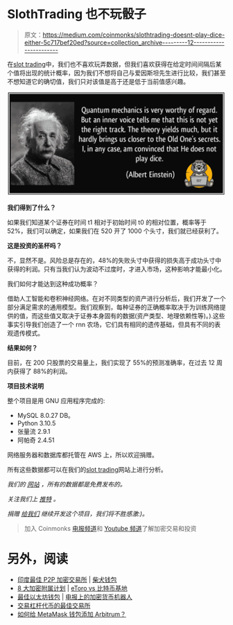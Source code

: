 # SlothTrading 也不玩骰子

> 原文：<https://medium.com/coinmonks/slothtrading-doesnt-play-dice-either-5c717bef20ed?source=collection_archive---------12----------------------->

在[slot trading](https://slothtrading.com)中，我们也不喜欢玩弄数据，但我们喜欢获得在给定时间间隔后某个值将出现的统计概率，因为我们不想将自己与爱因斯坦先生进行比较，我们甚至不想知道它的确切值，我们只对该值是高于还是低于当前值感兴趣。

![](img/57a15164422be32ab28e270b4e937f08.png)

**我们得到了什么？**

如果我们知道某个证券在时间 t1 相对于初始时间 t0 的相对位置，概率等于 52%，我们可以确定，如果我们在 520 开了 1000 个头寸，我们就已经获利了。

**这是投资的圣杯吗？**

不，显然不是。风险总是存在的，48%的失败头寸中获得的损失高于成功头寸中获得的利润。只有当我们认为波动不过度时，才进入市场，这种影响才能最小化。

我们如何才能达到这种成功概率？

借助人工智能和卷积神经网络。在对不同类型的资产进行分析后，我们开发了一个部分满足需求的通用模型。我们观察到，每种证券的正确概率取决于为训练网络提供的值，而这些值又取决于证券本身固有的数据(资产类型、地理依赖性等)。).这些事实引导我们创造了一个 rnn 农场，它们具有相同的遗传基础，但具有不同的表观遗传模式。

**结果如何？**

目前，在 200 只股票的交易量上，我们实现了 55%的预测准确率，在过去 12 周内获得了 88%的利润。

**项目技术说明**

整个项目是用 GNU 应用程序完成的:

*   MySQL 8.0.27 DB。
*   Python 3.10.5
*   张量流 2.9.1
*   阿帕奇 2.4.51

网络服务器和数据库都托管在 AWS 上，所以欢迎捐赠。

所有这些数据都可以在我们的[slot trading](https://slothtrading.com)网站上进行分析。

*我们的* [*网站*](https://slothtrading.com/) *，所有的数据都是免费发布的。*

*关注我们上* [*推特*](https://twitter.com/SlothTradingCom) *。*

*捐赠* [*给我们*](https://ko-fi.com/slothtrading) *继续开发这个项目，我们将不胜感激:)。*

> 加入 Coinmonks [电报频道](https://t.me/coincodecap)和 [Youtube 频道](https://www.youtube.com/c/coinmonks/videos)了解加密交易和投资

# 另外，阅读

*   [印度最佳 P2P 加密交易所](https://coincodecap.com/p2p-crypto-exchanges-in-india) | [柴犬钱包](https://coincodecap.com/baby-shiba-inu-wallets)
*   [8 大加密附属计划](https://coincodecap.com/crypto-affiliate-programs) | [eToro vs 比特币基地](https://coincodecap.com/etoro-vs-coinbase)
*   [最佳以太坊钱包](https://coincodecap.com/best-ethereum-wallets) | [电报上的加密货币机器人](https://coincodecap.com/telegram-crypto-bots)
*   [交易杠杆代币的最佳交易所](https://coincodecap.com/leveraged-token-exchanges)
*   [如何给 MetaMask 钱包添加 Arbitrum？](https://coincodecap.com/how-to-add-arbitrum-to-metamask-wallet)